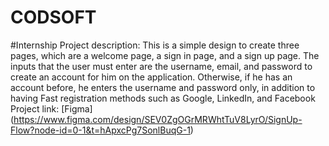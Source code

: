 # CODSOFT
#Internship
Project description:
This is a simple design to create three pages, which are a welcome page, a sign in page, and a sign up page.
The inputs that the user must enter are the username, email, and password to create an account for him on the application.
Otherwise, if he has an account before, he enters the username and password only, in addition to having Fast registration methods such as Google, LinkedIn, and Facebook
Project link:
[Figma] (https://www.figma.com/design/SEV0ZgOGrMRWhtTuV8LyrO/SignUp-Flow?node-id=0-1&t=hApxcPg7SonlBuqG-1)
